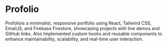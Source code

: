 # Profolio
Profoliois  a minimalist, responsive portfolio using React, Tailwind CSS, EmailJS, and Firebase Firestore, showcasing projects with live demos and GitHub links. Also Implemented custom hooks and reusable components to enhance maintainability, scalability, and real-time user interaction.
